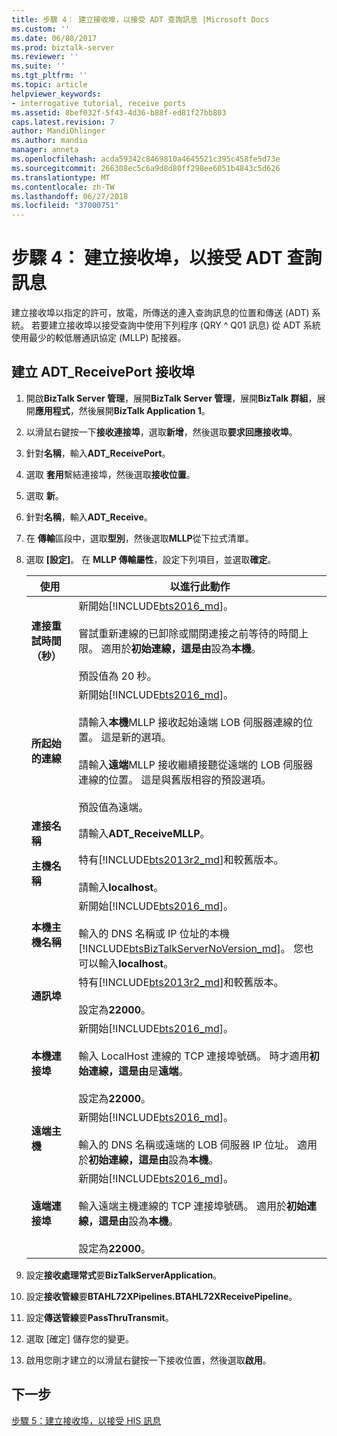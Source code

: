 ```yaml
---
title: 步驟 4： 建立接收埠，以接受 ADT 查詢訊息 |Microsoft Docs
ms.custom: ''
ms.date: 06/08/2017
ms.prod: biztalk-server
ms.reviewer: ''
ms.suite: ''
ms.tgt_pltfrm: ''
ms.topic: article
helpviewer_keywords:
- interrogative tutorial, receive ports
ms.assetid: 8bef032f-5f43-4d36-b88f-ed81f27bb803
caps.latest.revision: 7
author: MandiOhlinger
ms.author: mandia
manager: anneta
ms.openlocfilehash: acda59342c8469810a4645521c395c458fe5d73e
ms.sourcegitcommit: 266308ec5c6a9d8d80ff298ee6051b4843c5d626
ms.translationtype: MT
ms.contentlocale: zh-TW
ms.lasthandoff: 06/27/2018
ms.locfileid: "37000751"
---
```

# <a name="step-4-create-the-receive-port-for-accepting-adt-query-messages"></a>步驟 4： 建立接收埠，以接受 ADT 查詢訊息
建立接收埠以指定的許可，放電，所傳送的連入查詢訊息的位置和傳送 (ADT) 系統。 若要建立接收埠以接受查詢中使用下列程序 (QRY ^ Q01 訊息) 從 ADT 系統使用最少的較低層通訊協定 (MLLP) 配接器。  

## <a name="create-the-adtreceiveport-receive-port"></a>建立 ADT_ReceivePort 接收埠  

1. 開啟**BizTalk Server 管理**，展開**BizTalk Server 管理**，展開**BizTalk 群組**，展開**應用程式**，然後展開**BizTalk Application 1**。  

2. 以滑鼠右鍵按一下**接收連接埠**，選取**新增**，然後選取**要求回應接收埠**。  

3. 針對**名稱**，輸入**ADT_ReceivePort**。  

4. 選取 **套用**繫結連接埠，然後選取**接收位置**。  

5. 選取 **新**。 

6. 針對**名稱**，輸入**ADT_Receive**。  

7. 在 **傳輸**區段中，選取**型別**，然後選取**MLLP**從下拉式清單。  

8. 選取 **[設定]**。 在  **MLLP 傳輸屬性**，設定下列項目，並選取**確定**。  


   |           使用           |                                                                                                                                                                                                     以進行此動作                                                                                                                                                                                                     |
   |------------------------------|--------------------------------------------------------------------------------------------------------------------------------------------------------------------------------------------------------------------------------------------------------------------------------------------------------------------------------------------------------------------------------------------------------------------|
   | **連接重試時間 （秒）** |                                                                 新開始[!INCLUDE[bts2016_md](../../includes/bts2016-md.md)]。 <br/><br/>嘗試重新連線的已卸除或關閉連接之前等待的時間上限。 適用於**初始連線，這是由**設為**本機**。<br/><br/>預設值為 20 秒。                                                                  |
   | **所起始的連線**  | 新開始[!INCLUDE[bts2016_md](../../includes/bts2016-md.md)]。 <br/><br/>請輸入**本機**MLLP 接收起始遠端 LOB 伺服器連線的位置。 這是新的選項。<br/><br/>請輸入**遠端**MLLP 接收繼續接聽從遠端的 LOB 伺服器連線的位置。 這是與舊版相容的預設選項。<br/><br/>預設值為遠端。 |
   |     **連接名稱**      |                                                                                                                                                                                             請輸入**ADT_ReceiveMLLP**。                                                                                                                                                                                             |
   |        **主機名稱**         |                                                                                                                                              特有[!INCLUDE[bts2013r2_md](../../includes/bts2013r2-md.md)]和較舊版本。 <br/><br/>請輸入**localhost**。                                                                                                                                               |
   |     **本機主機名稱**      |                                                                            新開始[!INCLUDE[bts2016_md](../../includes/bts2016-md.md)]。 <br/><br/>輸入的 DNS 名稱或 IP 位址的本機[!INCLUDE[btsBizTalkServerNoVersion_md](../../includes/btsbiztalkservernoversion-md.md)]。 您也可以輸入**localhost**。                                                                             |
   |           **通訊埠**           |                                                                                                                                                特有[!INCLUDE[bts2013r2_md](../../includes/bts2013r2-md.md)]和較舊版本。 <br/><br/>設定為**22000**。                                                                                                                                                |
   |        **本機連接埠**        |                                                                                       新開始[!INCLUDE[bts2016_md](../../includes/bts2016-md.md)]。 <br/><br/>輸入 LocalHost 連線的 TCP 連接埠號碼。 時才適用**初始連線，這是由**是**遠端**。 <br/><br/>設定為**22000**。                                                                                        |
   |       **遠端主機**        |                                                                                                   新開始[!INCLUDE[bts2016_md](../../includes/bts2016-md.md)]。 <br/><br/>輸入的 DNS 名稱或遠端的 LOB 伺服器 IP 位址。 適用於**初始連線，這是由**設為**本機**。                                                                                                    |
   |       **遠端連接埠**        |                                                                                      新開始[!INCLUDE[bts2016_md](../../includes/bts2016-md.md)]。 <br/><br/>輸入遠端主機連線的 TCP 連接埠號碼。 適用於**初始連線，這是由**設為**本機**。<br/><br/>設定為**22000**。                                                                                       |


9. 設定**接收處理常式**要**BizTalkServerApplication**。  

10. 設定**接收管線**要**BTAHL72XPipelines.BTAHL72XReceivePipeline**。  

11. 設定**傳送管線**要**PassThruTransmit**。

12. 選取 [確定] 儲存您的變更。  

13. 啟用您剛才建立的以滑鼠右鍵按一下接收位置，然後選取**啟用**。  

## <a name="next-step"></a>下一步  
[步驟 5：建立接收埠，以接受 HIS 訊息](../../adapters-and-accelerators/accelerator-hl7/step-5-create-the-receive-port-for-accepting-his-messages.md)
